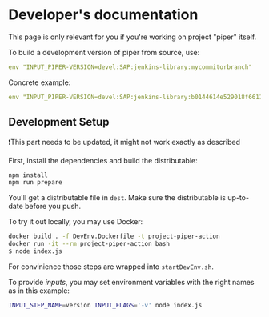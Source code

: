 # Developer's documentation

This page is only relevant for you if you're working on project "piper" itself.

To build a development version of piper from source, use:

```yaml
env "INPUT_PIPER-VERSION=devel:SAP:jenkins-library:mycommitorbranch"
```

Concrete example:

```yaml
env "INPUT_PIPER-VERSION=devel:SAP:jenkins-library:b0144614e529018f661152769b5543243e6bf033" INPUT_COMMAND=version INPUT_FLAGS='-v' node index.js
```

## Development Setup

❗This part needs to be updated, it might not work exactly as described

First, install the dependencies and build the distributable:

```bash
npm install
npm run prepare
```

You'll get a distributable file in `dest`.
Make sure the distributable is up-to-date before you push.

To try it out locally, you may use Docker:

```bash
docker build . -f DevEnv.Dockerfile -t project-piper-action
docker run -it --rm project-piper-action bash
$ node index.js
```

For convinience those steps are wrapped into `startDevEnv.sh`.

To provide _inputs_, you may set environment variables with the right names as in this example:

```bash
INPUT_STEP_NAME=version INPUT_FLAGS='-v' node index.js
```
